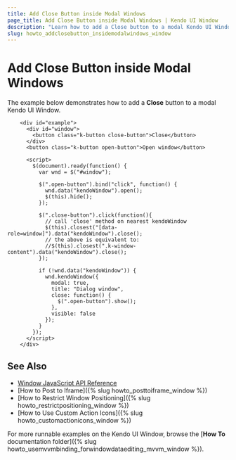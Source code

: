 ```yaml
---
title: Add Close Button inside Modal Windows
page_title: Add Close Button inside Modal Windows | Kendo UI Window
description: "Learn how to add a Close button to a modal Kendo UI Window."
slug: howto_addclosebutton_insidemodalwindows_window
---
```


# Add Close Button inside Modal Windows

The example below demonstrates how to add a **Close** button to a modal Kendo UI Window.



```dojo
    <div id="example">
      <div id="window">
        <button class="k-button close-button">Close</button>
      </div>
      <button class="k-button open-button">Open window</button>

      <script>
        $(document).ready(function() {
          var wnd = $("#window");

          $(".open-button").bind("click", function() {
            wnd.data("kendoWindow").open();
            $(this).hide();
          });

          $(".close-button").click(function(){
            // call 'close' method on nearest kendoWindow
            $(this).closest("[data-role=window]").data("kendoWindow").close();
            // the above is equivalent to:
            //$(this).closest(".k-window-content").data("kendoWindow").close();
          });

          if (!wnd.data("kendoWindow")) {
            wnd.kendoWindow({
              modal: true,
              title: "Dialog window",
              close: function() {
                $(".open-button").show();
              },
              visible: false
            });
          }
        });
      </script>
    </div>
```

## See Also

* [Window JavaScript API Reference](/api/javascript/ui/window)
* [How to Post to Iframe]({% slug howto_posttoiframe_window %})
* [How to Restrict Window Positioning]({% slug howto_restrictpositioning_window %})
* [How to Use Custom Action Icons]({% slug howto_customactionicons_window %})

For more runnable examples on the Kendo UI Window, browse the [**How To** documentation folder]({% slug howto_usemvvmbinding_forwindowdataediting_mvvm_window %}).
